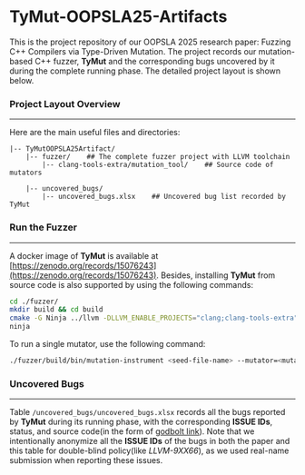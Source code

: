 # TyMut-OOPSLA25-Artifacts
This is the project repository of our OOPSLA 2025 research paper: Fuzzing C++ Compilers via Type-Driven Mutation. The project records our mutation-based C++ fuzzer, **TyMut** and the corresponding bugs uncovered by it during the complete running phase. The detailed project layout is shown below.

### Project Layout Overview
***
Here are the main useful files and directories:
```
|-- TyMutOOPSLA25Artifact/
    |-- fuzzer/    ## The complete fuzzer project with LLVM toolchain
        |-- clang-tools-extra/mutation_tool/    ## Source code of mutators

    |-- uncovered_bugs/    
        |-- uncovered_bugs.xlsx    ## Uncovered bug list recorded by TyMut
```

### Run the Fuzzer
***
A docker image of **TyMut** is available at [https://zenodo.org/records/15076243](https://zenodo.org/records/15076243).
Besides, installing **TyMut** from source code is also supported by using the following commands:

```bash
cd ./fuzzer/
mkdir build && cd build
cmake -G Ninja ../llvm -DLLVM_ENABLE_PROJECTS="clang;clang-tools-extra" -DLLVM_BUILD_TESTS=ON  -DCMAKE_BUILD_TYPE="Release" -DLLVM_ENABLE_ASSERTIONS=ON -DBUILD_SHARED_LIBS=ON
ninja
```

To run a single mutator, use the following command:

```bash
./fuzzer/build/bin/mutation-instrument <seed-file-name> --mutator=<mutator-id> --sourcedir=<seed-file-directory> --
```

### Uncovered Bugs
***
Table `/uncovered_bugs/uncovered_bugs.xlsx` records all the bugs reported by **TyMut** during its running phase, with the corresponding **ISSUE IDs**, status, and source code(in the form of [godbolt link](https://godbolt.org/)). Note that we intentionally anonymize all the **ISSUE IDs** of the bugs in both the paper and this table for double-blind policy(like *LLVM-9XX66*), as we used real-name submission when reporting these issues.




 
